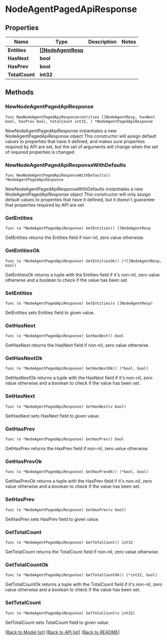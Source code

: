 # NodeAgentPagedApiResponse

## Properties

Name | Type | Description | Notes
------------ | ------------- | ------------- | -------------
**Entities** | [**[]NodeAgentResp**](NodeAgentResp.md) |  | 
**HasNext** | **bool** |  | 
**HasPrev** | **bool** |  | 
**TotalCount** | **int32** |  | 

## Methods

### NewNodeAgentPagedApiResponse

`func NewNodeAgentPagedApiResponse(entities []NodeAgentResp, hasNext bool, hasPrev bool, totalCount int32, ) *NodeAgentPagedApiResponse`

NewNodeAgentPagedApiResponse instantiates a new NodeAgentPagedApiResponse object
This constructor will assign default values to properties that have it defined,
and makes sure properties required by API are set, but the set of arguments
will change when the set of required properties is changed

### NewNodeAgentPagedApiResponseWithDefaults

`func NewNodeAgentPagedApiResponseWithDefaults() *NodeAgentPagedApiResponse`

NewNodeAgentPagedApiResponseWithDefaults instantiates a new NodeAgentPagedApiResponse object
This constructor will only assign default values to properties that have it defined,
but it doesn't guarantee that properties required by API are set

### GetEntities

`func (o *NodeAgentPagedApiResponse) GetEntities() []NodeAgentResp`

GetEntities returns the Entities field if non-nil, zero value otherwise.

### GetEntitiesOk

`func (o *NodeAgentPagedApiResponse) GetEntitiesOk() (*[]NodeAgentResp, bool)`

GetEntitiesOk returns a tuple with the Entities field if it's non-nil, zero value otherwise
and a boolean to check if the value has been set.

### SetEntities

`func (o *NodeAgentPagedApiResponse) SetEntities(v []NodeAgentResp)`

SetEntities sets Entities field to given value.


### GetHasNext

`func (o *NodeAgentPagedApiResponse) GetHasNext() bool`

GetHasNext returns the HasNext field if non-nil, zero value otherwise.

### GetHasNextOk

`func (o *NodeAgentPagedApiResponse) GetHasNextOk() (*bool, bool)`

GetHasNextOk returns a tuple with the HasNext field if it's non-nil, zero value otherwise
and a boolean to check if the value has been set.

### SetHasNext

`func (o *NodeAgentPagedApiResponse) SetHasNext(v bool)`

SetHasNext sets HasNext field to given value.


### GetHasPrev

`func (o *NodeAgentPagedApiResponse) GetHasPrev() bool`

GetHasPrev returns the HasPrev field if non-nil, zero value otherwise.

### GetHasPrevOk

`func (o *NodeAgentPagedApiResponse) GetHasPrevOk() (*bool, bool)`

GetHasPrevOk returns a tuple with the HasPrev field if it's non-nil, zero value otherwise
and a boolean to check if the value has been set.

### SetHasPrev

`func (o *NodeAgentPagedApiResponse) SetHasPrev(v bool)`

SetHasPrev sets HasPrev field to given value.


### GetTotalCount

`func (o *NodeAgentPagedApiResponse) GetTotalCount() int32`

GetTotalCount returns the TotalCount field if non-nil, zero value otherwise.

### GetTotalCountOk

`func (o *NodeAgentPagedApiResponse) GetTotalCountOk() (*int32, bool)`

GetTotalCountOk returns a tuple with the TotalCount field if it's non-nil, zero value otherwise
and a boolean to check if the value has been set.

### SetTotalCount

`func (o *NodeAgentPagedApiResponse) SetTotalCount(v int32)`

SetTotalCount sets TotalCount field to given value.



[[Back to Model list]](../README.md#documentation-for-models) [[Back to API list]](../README.md#documentation-for-api-endpoints) [[Back to README]](../README.md)


